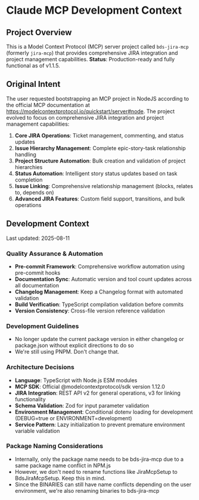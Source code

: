 # Claude MCP Development Context

## Project Overview
This is a Model Context Protocol (MCP) server project called `bds-jira-mcp` (formerly `jira-mcp`) that provides comprehensive JIRA integration and project management capabilities. **Status**: Production-ready and fully functional as of v1.1.5.

## Original Intent
The user requested bootstrapping an MCP project in NodeJS according to the official MCP documentation at https://modelcontextprotocol.io/quickstart/server#node. The project evolved to focus on comprehensive JIRA integration and project management capabilities:

1. **Core JIRA Operations**: Ticket management, commenting, and status updates
2. **Issue Hierarchy Management**: Complete epic-story-task relationship handling
3. **Project Structure Automation**: Bulk creation and validation of project hierarchies  
4. **Status Automation**: Intelligent story status updates based on task completion
5. **Issue Linking**: Comprehensive relationship management (blocks, relates to, depends on)
6. **Advanced JIRA Features**: Custom field support, transitions, and bulk operations

## Development Context

Last updated: 2025-08-11

### Quality Assurance & Automation
- **Pre-commit Framework**: Comprehensive workflow automation using pre-commit hooks
- **Documentation Sync**: Automatic version and tool count updates across all documentation
- **Changelog Management**: Keep a Changelog format with automated validation
- **Build Verification**: TypeScript compilation validation before commits
- **Version Consistency**: Cross-file version reference validation

### Development Guidelines
- No longer update the current package version in either changelog or package.json without explicit directions to do so
- We're still using PNPM. Don't change that.

### Architecture Decisions
- **Language**: TypeScript with Node.js ESM modules
- **MCP SDK**: Official @modelcontextprotocol/sdk version 1.12.0
- **JIRA Integration**: REST API v2 for general operations, v3 for linking functionality
- **Schema Validation**: Zod for input parameter validation
- **Environment Management**: Conditional dotenv loading for development (DEBUG=true or ENVIRONMENT=development)
- **Service Pattern**: Lazy initialization to prevent premature environment variable validation

### Package Naming Considerations
- Internally, only the package name needs to be bds-jira-mcp due to a same package name conflict in NPM.js
- However, we don't need to rename functions like JiraMcpSetup to BdsJiraMcpSetup. Keep this in mind.
- Since the BINARIES can still have name conflicts depending on the user environment, we're also renaming binaries to bds-jira-mcp
